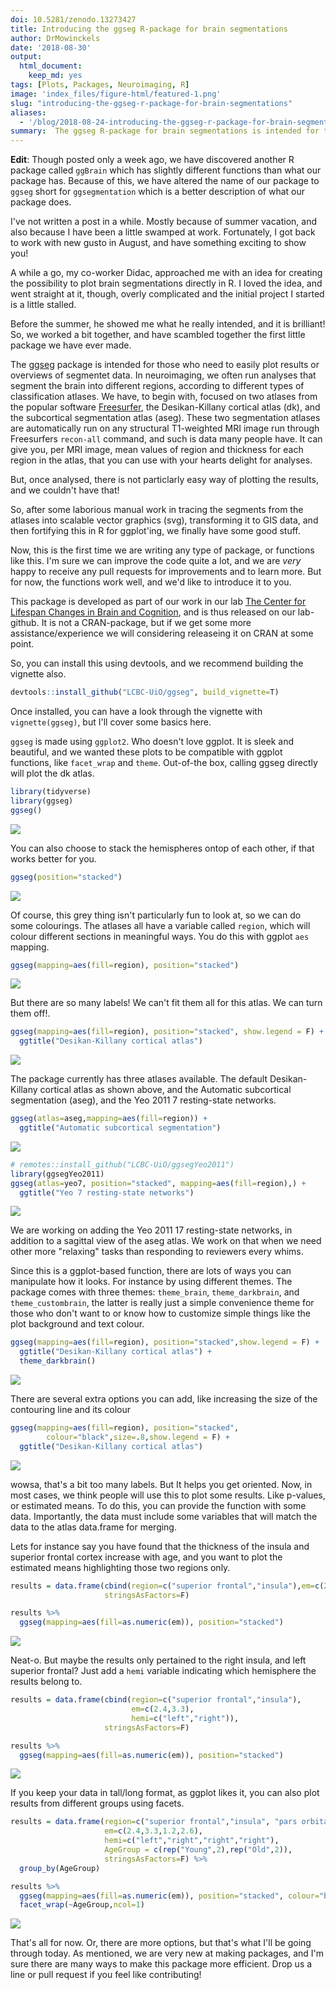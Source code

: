 ```yaml
---
doi: 10.5281/zenodo.13273427
title: Introducing the ggseg R-package for brain segmentations
author: DrMowinckels
date: '2018-08-30'
output:
  html_document:
    keep_md: yes
tags: [Plots, Packages, Neuroimaging, R]
image: 'index_files/figure-html/featured-1.png'
slug: "introducing-the-ggseg-r-package-for-brain-segmentations"
aliases:
  - '/blog/2018-08-24-introducing-the-ggseg-r-package-for-brain-segmentations'
summary:  The ggseg R-package for brain segmentations is intended for those who need to easily plot results or overviews of segmentet data . The package is developed as part of our lab [The Center for Lifespanism and Cognition [LCBC-UiO]
--- 
```


**Edit**: Though posted only a week ago, we have discovered another R package called `ggBrain` which has slightly different functions than what our package has. Because of this, we have altered the name of our package to `ggseg` short for `ggsegmentation` which is a better description of what our package does.
 
I've not written a post in a while. Mostly because of summer vacation, and also because I have been a little swamped at work.
Fortunately, I got back to work with new gusto in August, and have something exciting to show you!

A while a go, my co-worker Didac, approached me with an idea for creating the possibility to plot brain segmentations directly in R.
I loved the idea, and went straight at it, though, overly complicated and the initial project I started is a little stalled.

Before the summer, he showed me what he really intended, and it is brilliant! So, we worked a bit together, and have scambled together the first little package we have ever made. 

The [ggseg](https://github.com/LCBC-UiO/ggseg) package is intended for those who need to easily plot results or overviews of segmentet data. 
In neuroimaging, we often run analyses that segment the brain into different regions, according to different types of classification atlases. 
We have, to begin with, focused on two atlases from the popular software [Freesurfer](https://surfer.nmr.mgh.harvard.edu/), the Desikan-Killany cortical atlas (dk), and the subcortical segmentation atlas (aseg).
These two segmentation atlases are automatically run on any structural T1-weighted MRI image run through Freesurfers `recon-all` command, and such is data many people have. 
It can give you, per MRI image, mean values of region and thickness for each region in the atlas, that you can use with your hearts delight for analyses.

But, once analysed, there is not particlarly easy way of plotting the results, and we couldn't have that!

So, after some laborious manual work in tracing the segments from the atlases into scalable vector graphics (svg), transforming it to GIS data, and then fortifying this in R for ggplot'ing, we finally have some good stuff.

Now, this is the first time we are writing any type of package, or functions like this. I'm sure we can improve the code quite a lot, and we are _very_ happy to receive any pull requests for improvements and to learn more.
But for now, the functions work well, and we'd like to introduce it to you.

This package is developed as part of our work in our lab [The Center for Lifespan Changes in Brain and Cognition](www.oslobrains.no), and is thus released on our lab-github. 
It is not a CRAN-package, but if we get some more assistance/experience we will considering releaseing it on CRAN at some point.

So, you can install this using devtools, and we recommend building the vignette also. 


```r
devtools::install_github("LCBC-UiO/ggseg", build_vignette=T)
```

Once installed, you can have a look through the vignette with `vignette(ggseg)`, but I'll cover some basics here.

`ggseg` is made using `ggplot2`. Who doesn't love ggplot. It is sleek and beautiful, and we wanted these plots to be compatible with ggplot functions, like `facet_wrap` and `theme`.
Out-of-the box, calling ggseg directly will plot the dk atlas.


```r
library(tidyverse)
library(ggseg)
ggseg()
```

![](index_files/figure-html/unnamed-chunk-2-1.png)<!-- -->

You can also choose to stack the hemispheres ontop of each other, if that works better for you.

```r
ggseg(position="stacked")
```

![](index_files/figure-html/unnamed-chunk-3-1.png)<!-- -->

Of course, this grey thing isn't particularly fun to look at, so we can do some colourings.
The atlases all have a variable called `region`, which will colour different sections in meaningful ways.
You do this with ggplot `aes` mapping.


```r
ggseg(mapping=aes(fill=region), position="stacked")
```

![](index_files/figure-html/unnamed-chunk-4-1.png)<!-- -->

But there are so many labels! We can't fit them all for this atlas. We can turn them off!.


```r
ggseg(mapping=aes(fill=region), position="stacked", show.legend = F) +
  ggtitle("Desikan-Killany cortical atlas")
```

![](index_files/figure-html/featured-1.png)<!-- -->

The package currently has three atlases available. The default Desikan-Killany cortical atlas as shown above, and the Automatic subcortical segmentation (aseg), and the Yeo 2011 7 resting-state networks.


```r
ggseg(atlas=aseg,mapping=aes(fill=region)) +
  ggtitle("Automatic subcortical segmentation")
```

![](index_files/figure-html/unnamed-chunk-5-1.png)<!-- -->

```r
# remotes::install_github("LCBC-UiO/ggsegYeo2011")
library(ggsegYeo2011)
ggseg(atlas=yeo7, position="stacked", mapping=aes(fill=region),) +
  ggtitle("Yeo 7 resting-state networks")
```

![](index_files/figure-html/unnamed-chunk-5-2.png)<!-- -->

We are working on adding the Yeo 2011 17 resting-state networks, in addition to a sagittal view of the aseg atlas.
We work on that when we need other more "relaxing" tasks than responding to reviewers every whims.

Since this is a ggplot-based function, there are lots of ways you can manipulate how it looks. 
For instance by using different themes. The package comes with three themes:
`theme_brain`, `theme_darkbrain`, and `theme_custombrain`, the latter is really just a simple convenience theme for those who don't want to or know how to customize simple things like the plot background and text colour.



```r
ggseg(mapping=aes(fill=region), position="stacked",show.legend = F) +
  ggtitle("Desikan-Killany cortical atlas") +
  theme_darkbrain()
```

![](index_files/figure-html/unnamed-chunk-6-1.png)<!-- -->

There are several extra options you can add, like increasing the size of the contouring line and its colour


```r
ggseg(mapping=aes(fill=region), position="stacked",
        colour="black",size=.8,show.legend = F) +
  ggtitle("Desikan-Killany cortical atlas")
```

![](index_files/figure-html/unnamed-chunk-7-1.png)<!-- -->

wowsa, that's a bit too many labels. But It helps you get oriented.
Now, in most cases, we think people will use this to plot some results. Like p-values, or estimated means. 
To do this, you can provide the function with some data. Importantly, the data must include some variables that will match the data to the atlas data.frame for merging.

Lets for instance say you have found that the thickness of the insula and superior frontal cortex increase with age, and you want to plot the estimated means highlighting those two regions only.


```r
results = data.frame(cbind(region=c("superior frontal","insula"),em=c(2.4,3.3)),
                     stringsAsFactors=F)

results %>% 
  ggseg(mapping=aes(fill=as.numeric(em)), position="stacked") 
```

![](index_files/figure-html/unnamed-chunk-8-1.png)<!-- -->

Neat-o. But maybe the results only pertained to the right insula, and left superior frontal? Just add a `hemi` variable indicating which hemisphere the results belong to.


```r
results = data.frame(cbind(region=c("superior frontal","insula"),
                           em=c(2.4,3.3),
                           hemi=c("left","right")),
                     stringsAsFactors=F)

results %>% 
  ggseg(mapping=aes(fill=as.numeric(em)), position="stacked") 
```

![](index_files/figure-html/unnamed-chunk-9-1.png)<!-- -->

If you keep your data in tall/long format, as ggplot likes it, you can also plot results from different groups using facets.


```r
results = data.frame(region=c("superior frontal","insula", "pars orbitalis","precentral"),
                     em=c(2.4,3.3,1.2,2.6),
                     hemi=c("left","right","right","right"),
                     AgeGroup = c(rep("Young",2),rep("Old",2)),
                     stringsAsFactors=F) %>% 
  group_by(AgeGroup)

results %>% 
  ggseg(mapping=aes(fill=as.numeric(em)), position="stacked", colour="black") +
  facet_wrap(~AgeGroup,ncol=1)
```

![](index_files/figure-html/unnamed-chunk-10-1.png)<!-- -->

That's all for now. Or, there are more options, but that's what I'll be going through today.
As mentioned, we are very new at making packages, and I'm sure there are many ways to make this package more efficient.
Drop us a line or pull request if you feel like contributing!


